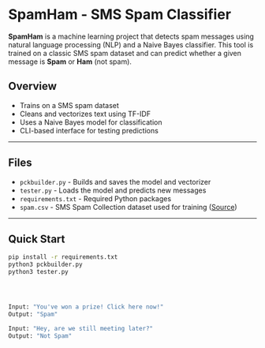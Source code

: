 # SpamHam - SMS Spam Classifier

**SpamHam** is a machine learning project that detects spam messages using natural language processing (NLP) and a Naive Bayes classifier. This tool is trained on a classic SMS spam dataset and can predict whether a given message is **Spam** or **Ham** (not spam).
## Overview

- Trains on a SMS spam dataset
- Cleans and vectorizes text using TF-IDF
- Uses a Naive Bayes model for classification
- CLI-based interface for testing predictions

---

## Files

- `pckbuilder.py` - Builds and saves the model and vectorizer
- `tester.py` - Loads the model and predicts new messages
- `requirements.txt` - Required Python packages
- `spam.csv` - SMS Spam Collection dataset used for training ([Source](https://www.kaggle.com/datasets/uciml/sms-spam-collection-dataset?resource=download))
---
## Quick Start

```bash
pip install -r requirements.txt
python3 pckbuilder.py
python3 tester.py




Input: "You've won a prize! Click here now!"
Output: "Spam"

Input: "Hey, are we still meeting later?"
Output: "Not Spam"
